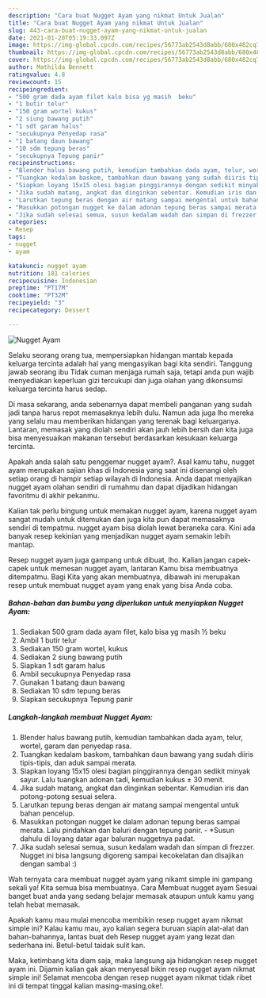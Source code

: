 ```yaml
---
description: "Cara buat Nugget Ayam yang nikmat Untuk Jualan"
title: "Cara buat Nugget Ayam yang nikmat Untuk Jualan"
slug: 443-cara-buat-nugget-ayam-yang-nikmat-untuk-jualan
date: 2021-01-20T05:19:33.097Z
image: https://img-global.cpcdn.com/recipes/56773ab2543d8abb/680x482cq70/nugget-ayam-foto-resep-utama.jpg
thumbnail: https://img-global.cpcdn.com/recipes/56773ab2543d8abb/680x482cq70/nugget-ayam-foto-resep-utama.jpg
cover: https://img-global.cpcdn.com/recipes/56773ab2543d8abb/680x482cq70/nugget-ayam-foto-resep-utama.jpg
author: Mathilda Bennett
ratingvalue: 4.8
reviewcount: 15
recipeingredient:
- "500 gram dada ayam filet kalo bisa yg masih  beku"
- "1 butir telur"
- "150 gram wortel kukus"
- "2 siung bawang putih"
- "1 sdt garam halus"
- "secukupnya Penyedap rasa"
- "1 batang daun bawang"
- "10 sdm tepung beras"
- "secukupnya Tepung panir"
recipeinstructions:
- "Blender halus bawang putih, kemudian tambahkan dada ayam, telur, wortel, garam dan penyedap rasa."
- "Tuangkan kedalam baskom, tambahkan daun bawang yang sudah diiris tipis-tipis, dan aduk sampai merata."
- "Siapkan loyang 15x15 olesi bagian pinggirannya dengan sedikit minyak sayur. Lalu tuangkan adonan tadi, kemudian kukus ± 30 menit."
- "Jika sudah matang, angkat dan dinginkan sebentar. Kemudian iris dan potong-potong sesuai selera."
- "Larutkan tepung beras dengan air matang sampai mengental untuk bahan pencelup."
- "Masukkan potongan nugget ke dalam adonan tepung beras sampai merata. Lalu pindahkan dan baluri dengan tepung panir. *Susun dahulu di loyang datar agar baluran nuggetnya padat."
- "Jika sudah selesai semua, susun kedalam wadah dan simpan di frezzer. Nugget ini bisa langsung digoreng sampai kecokelatan dan disajikan dengan sambal :)"
categories:
- Resep
tags:
- nugget
- ayam

katakunci: nugget ayam 
nutrition: 181 calories
recipecuisine: Indonesian
preptime: "PT17M"
cooktime: "PT32M"
recipeyield: "3"
recipecategory: Dessert

---
```



![Nugget Ayam](https://img-global.cpcdn.com/recipes/56773ab2543d8abb/680x482cq70/nugget-ayam-foto-resep-utama.jpg)

Selaku seorang orang tua, mempersiapkan hidangan mantab kepada keluarga tercinta adalah hal yang mengasyikan bagi kita sendiri. Tanggung jawab seorang ibu Tidak cuman menjaga rumah saja, tetapi anda pun wajib menyediakan keperluan gizi tercukupi dan juga olahan yang dikonsumsi keluarga tercinta harus sedap.

Di masa  sekarang, anda sebenarnya dapat membeli panganan yang sudah jadi tanpa harus repot memasaknya lebih dulu. Namun ada juga lho mereka yang selalu mau memberikan hidangan yang terenak bagi keluarganya. Lantaran, memasak yang diolah sendiri akan jauh lebih bersih dan kita juga bisa menyesuaikan makanan tersebut berdasarkan kesukaan keluarga tercinta. 



Apakah anda salah satu penggemar nugget ayam?. Asal kamu tahu, nugget ayam merupakan sajian khas di Indonesia yang saat ini disenangi oleh setiap orang di hampir setiap wilayah di Indonesia. Anda dapat menyajikan nugget ayam olahan sendiri di rumahmu dan dapat dijadikan hidangan favoritmu di akhir pekanmu.

Kalian tak perlu bingung untuk memakan nugget ayam, karena nugget ayam sangat mudah untuk ditemukan dan juga kita pun dapat memasaknya sendiri di tempatmu. nugget ayam bisa diolah lewat beraneka cara. Kini ada banyak resep kekinian yang menjadikan nugget ayam semakin lebih mantap.

Resep nugget ayam juga gampang untuk dibuat, lho. Kalian jangan capek-capek untuk memesan nugget ayam, lantaran Kamu bisa membuatnya ditempatmu. Bagi Kita yang akan membuatnya, dibawah ini merupakan resep untuk membuat nugget ayam yang enak yang bisa Anda coba.

<!--inarticleads1-->

##### Bahan-bahan dan bumbu yang diperlukan untuk menyiapkan Nugget Ayam:

1. Sediakan 500 gram dada ayam filet, kalo bisa yg masih ½ beku
1. Ambil 1 butir telur
1. Sediakan 150 gram wortel, kukus
1. Sediakan 2 siung bawang putih
1. Siapkan 1 sdt garam halus
1. Ambil secukupnya Penyedap rasa
1. Gunakan 1 batang daun bawang
1. Sediakan 10 sdm tepung beras
1. Siapkan secukupnya Tepung panir




<!--inarticleads2-->

##### Langkah-langkah membuat Nugget Ayam:

1. Blender halus bawang putih, kemudian tambahkan dada ayam, telur, wortel, garam dan penyedap rasa.
1. Tuangkan kedalam baskom, tambahkan daun bawang yang sudah diiris tipis-tipis, dan aduk sampai merata.
1. Siapkan loyang 15x15 olesi bagian pinggirannya dengan sedikit minyak sayur. Lalu tuangkan adonan tadi, kemudian kukus ± 30 menit.
1. Jika sudah matang, angkat dan dinginkan sebentar. Kemudian iris dan potong-potong sesuai selera.
1. Larutkan tepung beras dengan air matang sampai mengental untuk bahan pencelup.
1. Masukkan potongan nugget ke dalam adonan tepung beras sampai merata. Lalu pindahkan dan baluri dengan tepung panir. - *Susun dahulu di loyang datar agar baluran nuggetnya padat.
1. Jika sudah selesai semua, susun kedalam wadah dan simpan di frezzer. Nugget ini bisa langsung digoreng sampai kecokelatan dan disajikan dengan sambal :)




Wah ternyata cara membuat nugget ayam yang nikamt simple ini gampang sekali ya! Kita semua bisa membuatnya. Cara Membuat nugget ayam Sesuai banget buat anda yang sedang belajar memasak ataupun untuk kamu yang telah hebat memasak.

Apakah kamu mau mulai mencoba membikin resep nugget ayam nikmat simple ini? Kalau kamu mau, ayo kalian segera buruan siapin alat-alat dan bahan-bahannya, lantas buat deh Resep nugget ayam yang lezat dan sederhana ini. Betul-betul taidak sulit kan. 

Maka, ketimbang kita diam saja, maka langsung aja hidangkan resep nugget ayam ini. Dijamin kalian gak akan menyesal bikin resep nugget ayam nikmat simple ini! Selamat mencoba dengan resep nugget ayam nikmat tidak ribet ini di tempat tinggal kalian masing-masing,oke!.

